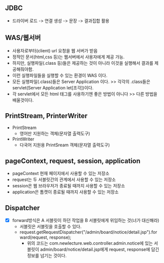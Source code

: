 ## JDBC
- 드라이버 로드 -> 연결 생성 -> 문장 -> 결과집합 활용

## WAS/웹서버
- 사용자로부터(client) url 요청을 웹 서버가 받음
- 정적인 문서(html,css 등)는 웹서버에서 사용자에게 제공 가능.
- 하지만, 실행파일(.class 등)들은 제공하는 것이 아니라 이것을 실행해서 결과를 제공해줘야함.
- 이런 실행파일들을 실행할 수 있는 환경이 WAS 이다.
- 모든 실행파일(.class)들은 Server Application 이다. >> 각각의 .class들은 servlet(Server Application let[조각])이다.
- 각 servlet에서 모든 html 태그를 사용하기엔 좋은 방법이 아니다 >> 다른 방법을 배울것이다.

## PrintStream, PrinterWriter
- PrintStream
  - 영어만 지원하는 객체(문자열 출력도구)
- PrintWriter
  - 다국어 지원용 PrintSream 객체(문자열 출력도구)

## pageContext, request, session, application
- pageContext 현재 페이지에서 사용할 수 있는 저장소
- request는 두 서블릿간의 관계에서 사용할 수 있는 저장소
- session은 웹 브라우저가 종료될 때까지 사용할 수 있는 저장소
- application은 톰캣이 종료될 때까지 사용할 수 있는 저장소

## Dispatcher
- [x] forward방식은 A 서블릿이 하던 작업을 B 서블릿에게 위임하는 것(너가 대신해라)
  - 서블릿은 서블릿을 호출할 수 있다.
  - request.getRequestDispatcher("/admin/board/notice/detail.jsp").forward(request, response);
    - 위의 코드는 com.newlecture.web.controller.admin.notice에 있는 서블릿이 admin/board/notice/detail.jsp에게 request, response에 담긴 정보를 넘기는 것이다.
